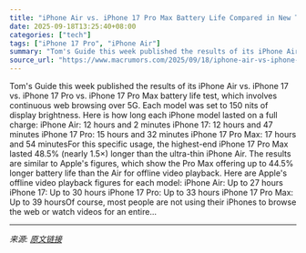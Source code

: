 ```yaml
---
title: "iPhone Air vs. iPhone 17 Pro Max Battery Life Compared in New Test"
date: 2025-09-18T13:25:40+08:00
categories: ["tech"]
tags: ["iPhone 17 Pro", "iPhone Air"]
summary: "Tom's Guide this week published the results of its iPhone Air vs. iPhone 17 vs. iPhone 17 Pro vs. iPhone 17 Pro Max battery life test, which involves continuous web browsing over 5G. Each model was se"
source_url: "https://www.macrumors.com/2025/09/18/iphone-air-vs-iphone-17-pro-max-battery-life-test/"
---
```


Tom's Guide this week published the results of its iPhone Air vs. iPhone 17 vs. iPhone 17 Pro vs. iPhone 17 Pro Max battery life test, which involves continuous web browsing over 5G. Each model was set to 150 nits of display brightness. Here is how long each iPhone model lasted on a full charge: iPhone Air: 12 hours and 2 minutes iPhone 17: 12 hours and 47 minutes iPhone 17 Pro: 15 hours and 32 minutes iPhone 17 Pro Max: 17 hours and 54 minutesFor this specific usage, the highest-end iPhone 17 Pro Max lasted 48.5% (nearly 1.5×) longer than the ultra-thin iPhone Air. The results are similar to Apple's figures, which show the Pro Max offering up to 44.5% longer battery life than the Air for offline video playback. Here are Apple's offline video playback figures for each model: iPhone Air: Up to 27 hours iPhone 17: Up to 30 hours iPhone 17 Pro: Up to 33 hours iPhone 17 Pro Max: Up to 39 hoursOf course, most people are not using their iPhones to browse the web or watch videos for an entire...

---

*来源: [原文链接](https://www.macrumors.com/2025/09/18/iphone-air-vs-iphone-17-pro-max-battery-life-test/)*
